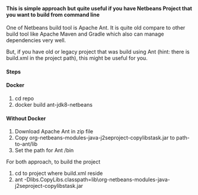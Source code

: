 #### This is simple approach but quite useful if you have Netbeans Project that you want to build from command line

One of Netbeans build tool is Apache Ant. It is quite old compare to other build tool like Apache Maven and Gradle which also can manage dependencies very well.

But, if you have old or legacy project that was build using Ant (hint: there is build.xml in the project path), this might be useful for you.


#### Steps

#### Docker   

1. cd repo
2. docker build ant-jdk8-netbeans

#### Without Docker 

1. Download Apache Ant in zip file
2. Copy org-netbeans-modules-java-j2seproject-copylibstask.jar to path-to-ant/lib
3. Set the path for Ant /bin

For both approach, to build the project

1. cd to project where build.xml reside
2. ant -Dlibs.CopyLibs.classpath=lib\org-netbeans-modules-java-j2seproject-copylibstask.jar
